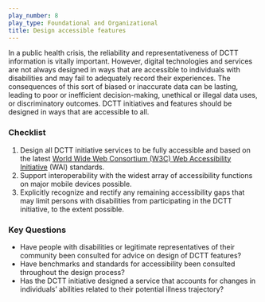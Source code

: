 ```yaml
---
play_number: 8
play_type: Foundational and Organizational
title: Design accessible features
---
```


In a public health crisis, the reliability and representativeness of DCTT information is vitally important. However, digital technologies and services are not always designed in ways that are accessible to individuals with disabilities and may fail to adequately record their experiences. The consequences of this sort of biased or inaccurate data can be lasting, leading to poor or inefficient decision-making, unethical or illegal data uses, or discriminatory outcomes. DCTT initiatives and features should be designed in ways that are accessible to all.

### Checklist
1. Design all DCTT initiative services to be fully accessible and based on the latest [World Wide Web Consortium (W3C) Web Accessibility Initiative](https://www.w3.org/WAI/standards-guidelines/) (WAI) standards.
2. Support interoperability with the widest array of accessibility functions on major mobile devices possible.
3. Explicitly recognize and rectify any remaining accessibility gaps that may limit persons with disabilities from participating in the DCTT initiative, to the extent possible.


### Key Questions
- Have people with disabilities or legitimate representatives of their community been consulted for advice on design of DCTT features?
- Have benchmarks and standards for accessibility been consulted throughout the design process?
- Has the DCTT initiative designed a service that accounts for changes in individuals’ abilities related to their potential illness trajectory?
